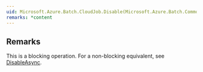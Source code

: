 ```yaml
---  
uid: Microsoft.Azure.Batch.CloudJob.Disable(Microsoft.Azure.Batch.Common.DisableJobOption,System.Collections.Generic.IEnumerable{Microsoft.Azure.Batch.BatchClientBehavior})  
remarks: *content  
---  
```

  
## Remarks  
 This is a blocking operation. For a non-blocking equivalent, see [DisableAsync](assetId:///M:Microsoft.Azure.Batch.CloudJob.DisableAsync(Microsoft.Azure.Batch.Common.DisableJobOption,System.Collections.Generic.IEnumerable{Microsoft.Azure.Batch.BatchClientBehavior},System.Threading.CancellationToken)?qualifyHint=False&autoUpgrade=True).